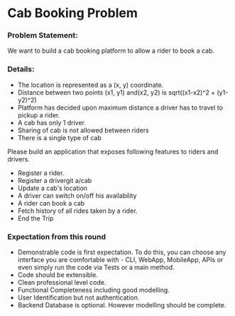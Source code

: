 # Cab Booking Problem

### Problem Statement:
We want to build a cab booking platform to allow a rider to book a cab.

### Details:
* The location is represented as a (x, y) coordinate.
* Distance between two points (x1, y1) and(x2, y2) is sqrt((x1-x2)^2 + (y1-y2)^2)
* Platform has decided upon maximum distance a driver has to travel to pickup a rider.
* A cab has only 1 driver.
* Sharing of cab is not allowed between riders
* There is a single type of cab

Please build an application that exposes following features to riders and drivers.
* Register a rider.
* Register a drivergit a/cab
* Update a cab's location
* A driver can switch on/off his availability
* A rider can book a cab
* Fetch history of all rides taken by a rider.
* End the Trip


### Expectation from this round
* Demonstrable code is first expectation. To do this, you can choose any interface you
  are comfortable with - CLI, WebApp, MobileApp, APIs or even simply run the code
  via Tests or a main method.
* Code should be extensible.
* Clean professional level code.
* Functional Completeness including good modelling.
* User Identification but not authentication.
* Backend Database is optional. However modelling should be complete.